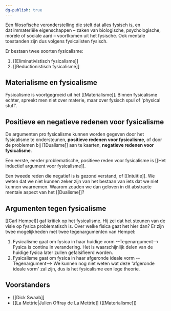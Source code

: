 ```yaml
---
dg-publish: true
---
```

Een filosofische veronderstelling die stelt dat alles fysisch is, en dat immateriële eigenschappen – zaken van biologische, psychologische, morele of sociale aard – voortkomen uit het fysische. Ook mentale toestanden zijn dus volgens fysicalisten fysisch.

Er bestaan twee soorten fysicalisme:
1. [[Eliminativistisch fysicalisme]]
2. [[Reductionistisch fysicalisme]]

## Materialisme en fysicalisme
Fysicalisme is voortgegroeid uit het [[Materialisme]]. Binnen fysicalisme echter, spreekt men niet over materie, maar over fysisch spul of 'physical stuff'.

## Positieve en negatieve redenen voor fysicalisme
De argumenten pro fysicalisme kunnen worden gegeven door het fysicalisme te ondersteunen, **positieve redenen voor fysicalisme**, of door de problemen bij [[Dualisme]] aan te kaarten, **negatieve redenen voor fysicalisme**.

Een eerste, eerder problematische, positieve reden voor fysicalisme is [[Het inductief argument voor fysicalisme]]. 

Een tweede reden die negatief is is gezond verstand, of [[Intuïtie]]. We weten dat we niet kunnen zeker zijn van het bestaan van iets dat we niet kunnen waarnemen. Waarom zouden we dan geloven in dit abstracte mentale aspect van het [[Dualisme]]?

## Argumenten tegen fysicalisme
[[Carl Hempel]] gaf kritiek op het fysicalisme. Hij zei dat het steunen van de visie op fysica problematisch is. Over welke fisica gaat het hier dan? Er zijn twee mogelijkheden met twee tegenargumenten van Hempel: 
1. Fysicalisme gaat om fysica in haar huidige vorm --Tegenargument--> Fysica is continu in verandering. Het is waarschijnlijk delen van de huidige fysica later zullen gefalsifieerd worden.
2. Fysicalisme gaat om fysica in haar afgeronde ideale vorm --Tegenargument--> We kunnen nog niet weten wat deze 'afgeronde ideale vorm' zal zijn, dus is het fysicalisme een lege theorie.

## Voorstanders
- [[Dick Swaab]]
- [[La Mettrie|Julien Offray de La Mettrie]]  ([[Materialisme]])